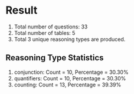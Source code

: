 # Result<br/>
1. Total number of questions: 33<br/>
2. Total number of tables: 5<br/>
3. Total 3 unique reasoning types are produced.<br/>
## **Reasoning Type Statistics**<br/>
1. conjunction: Count = 10, Percentage = 30.30%<br/>
2. quantifiers: Count = 10, Percentage = 30.30%<br/>
3. counting: Count = 13, Percentage = 39.39%<br/>
